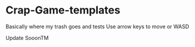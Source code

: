 # Crap-Game-templates
Basically where my trash goes and tests
Use arrow keys to move or WASD

Update SooonTM
